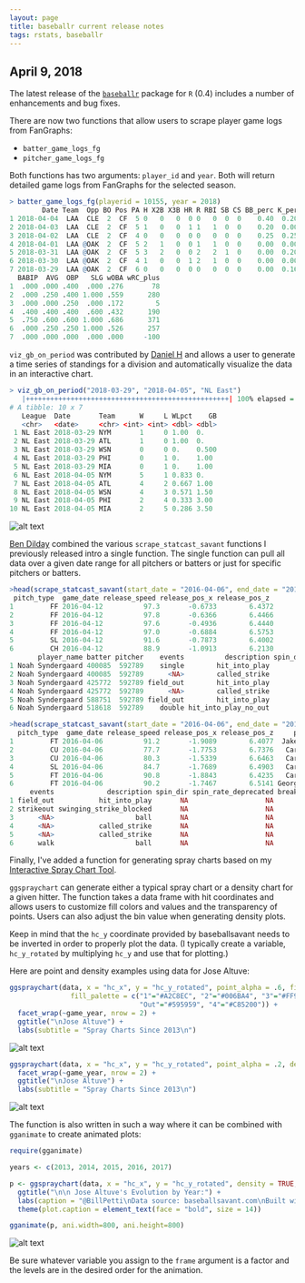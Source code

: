```yaml
---
layout: page
title: baseballr current release notes
tags: rstats, baseballr
---
```


## April 9, 2018

The latest release of the [`baseballr`](https://billpetti.github.io/baseballr/) package for `R` (0.4) includes a number of enhancements and bug fixes.

There are now two functions that allow users to scrape player game logs from FanGraphs:

- `batter_game_logs_fg`
- `pitcher_game_logs_fg`  

Both functions has two arguments:  `player_id` and `year`. Both will return detailed game logs from FanGraphs for the selected season.

```r
> batter_game_logs_fg(playerid = 10155, year = 2018)
        Date Team  Opp BO Pos PA H X2B X3B HR R RBI SB CS BB_perc K_perc  ISO
1 2018-04-04  LAA  CLE  2  CF  5 0   0   0  0 0   0  0  0    0.40  0.200 .000
2 2018-04-03  LAA  CLE  2  CF  5 1   0   0  1 1   1  0  0    0.20  0.000 .750
3 2018-04-02  LAA  CLE  2  CF  4 0   0   0  0 0   0  0  0    0.25  0.250 .000
4 2018-04-01  LAA @OAK  2  CF  5 2   1   0  0 1   1  0  0    0.00  0.000 .200
5 2018-03-31  LAA @OAK  2  CF  5 3   2   0  0 2   2  1  0    0.00  0.200 .400
6 2018-03-30  LAA @OAK  2  CF  4 1   0   0  1 2   1  0  0    0.00  0.000 .750
7 2018-03-29  LAA @OAK  2  CF  6 0   0   0  0 0   0  0  0    0.00  0.167 .000
  BABIP  AVG  OBP   SLG wOBA wRC_plus
1  .000 .000 .400  .000 .276       78
2  .000 .250 .400 1.000 .559      280
3  .000 .000 .250  .000 .172        5
4  .400 .400 .400  .600 .432      190
5  .750 .600 .600 1.000 .686      371
6  .000 .250 .250 1.000 .526      257
7  .000 .000 .000  .000 .000     -100
```

`viz_gb_on_period` was contributed by [Daniel H](https://github.com/darh78) and allows a user to generate a time series of standings for a division and automatically visualize the data in an interactive chart.

```r
> viz_gb_on_period("2018-03-29", "2018-04-05", "NL East")
   |++++++++++++++++++++++++++++++++++++++++++++++++++| 100% elapsed = 16s
# A tibble: 10 x 7
   League  Date       Team      W     L WLpct    GB
   <chr>   <date>     <chr> <int> <int> <dbl> <dbl>
 1 NL East 2018-03-29 NYM       1     0 1.00  0.   
 2 NL East 2018-03-29 ATL       1     0 1.00  0.   
 3 NL East 2018-03-29 WSN       0     0 0.    0.500
 4 NL East 2018-03-29 PHI       0     1 0.    1.00 
 5 NL East 2018-03-29 MIA       0     1 0.    1.00 
 6 NL East 2018-04-05 NYM       5     1 0.833 0.   
 7 NL East 2018-04-05 ATL       4     2 0.667 1.00 
 8 NL East 2018-04-05 WSN       4     3 0.571 1.50 
 9 NL East 2018-04-05 PHI       2     4 0.333 3.00 
10 NL East 2018-04-05 MIA       2     5 0.286 3.50 
```

![alt text](https://github.com/BillPetti/baseballr/blob/gh-pages/baseballr_Updates/vz_gb_chart_ex.png?raw=true "vz_gb ex")

[Ben Dilday](https://github.com/bdilday) combined the various `scrape_statcast_savant` functions I previously released intro a single function. The single function can pull all data over a given date range for all pitchers or batters or just for specific pitchers or batters.

```r
>head(scrape_statcast_savant(start_date = "2016-04-06", end_date = "2016-04-15", playerid = 592789, player_type='pitcher'))
 pitch_type  game_date release_speed release_pos_x release_pos_z
1         FF 2016-04-12          97.3       -0.6733        6.4372
2         FF 2016-04-12          97.8       -0.6366        6.4466
3         FF 2016-04-12          97.6       -0.4936        6.4440
4         FF 2016-04-12          97.0       -0.6884        6.5753
5         SL 2016-04-12          91.6       -0.7873        6.4002
6         CH 2016-04-12          88.9       -1.0913        6.2130
       player_name batter pitcher    events          description spin_dir
1 Noah Syndergaard 400085  592789    single        hit_into_play       NA
2 Noah Syndergaard 400085  592789      <NA>        called_strike       NA
3 Noah Syndergaard 425772  592789 field_out        hit_into_play       NA
4 Noah Syndergaard 425772  592789      <NA>        called_strike       NA
5 Noah Syndergaard 588751  592789 field_out        hit_into_play       NA
6 Noah Syndergaard 518618  592789    double hit_into_play_no_out       NA 
```
```r
>head(scrape_statcast_savant(start_date = "2016-04-06", end_date = "2016-04-06"))
  pitch_type  game_date release_speed release_pos_x release_pos_z     player_name batter pitcher
1         FT 2016-04-06          91.2       -1.9089        6.4077  Jake Marisnick 545350  467100
2         CU 2016-04-06          77.7       -1.7753        6.7376   Carlos Correa 621043  467100
3         CU 2016-04-06          80.3       -1.5339        6.6463   Carlos Correa 621043  467100
4         SL 2016-04-06          84.7       -1.7689        6.4903   Carlos Correa 621043  467100
5         FT 2016-04-06          90.8       -1.8843        6.4235   Carlos Correa 621043  467100
6         FT 2016-04-06          90.2       -1.7467        6.5141 George Springer 543807  467100
     events             description spin_dir spin_rate_deprecated break_angle_deprecated
1 field_out           hit_into_play       NA                   NA                     NA
2 strikeout swinging_strike_blocked       NA                   NA                     NA
3      <NA>                    ball       NA                   NA                     NA
4      <NA>           called_strike       NA                   NA                     NA
5      <NA>           called_strike       NA                   NA                     NA
6      walk                    ball       NA                   NA                     NA
```

Finally, I've added a function for generating spray charts based on my [Interactive Spray Chart Tool](http://billpetti.shinyapps.io/shiny_spraychart/).

`ggspraychart` can generate either a typical spray chart or a density chart for a given hitter. The function takes a data frame with hit coordinates and allows users to customize fill colors and values and the transparency of points. Users can also adjust the bin value when generating density plots.

Keep in mind that the `hc_y` coordinate provided by baseballsavant needs to be inverted in order to properly plot the data. (I typically create a variable, `hc_y_rotated` by multiplying `hc_y` and use that for plotting.)

Here are point and density examples using data for Jose Altuve:

```r
ggspraychart(data, x = "hc_x", y = "hc_y_rotated", point_alpha = .6, fill_legend_title = "Hit Type", fill_value = "hit_type", 
               fill_palette = c("1"="#A2C8EC", "2"="#006BA4", "3"="#FF940E",
                                "Out"="#595959", "4"="#C85200")) + 
  facet_wrap(~game_year, nrow = 2) +
  ggtitle("\nJose Altuve") +
  labs(subtitle = "Spray Charts Since 2013\n")
```
![alt text](https://github.com/BillPetti/baseballr/blob/gh-pages/baseballr_Updates/altuve_facet_ex.png?raw=true "facet ex")

```r
ggspraychart(data, x = "hc_x", y = "hc_y_rotated", point_alpha = .2, density = TRUE, bin_size = 30) + 
  facet_wrap(~game_year, nrow = 2) +
  ggtitle("\nJose Altuve") +
  labs(subtitle = "Spray Charts Since 2013\n")
```
![alt text](https://github.com/BillPetti/baseballr/blob/gh-pages/baseballr_Updates/altuve_facet_density.png?raw=true "density ex")
	
The function is also written in such a way where it can be combined with `gganimate` to create animated plots:

```r
require(gganimate)

years <- c(2013, 2014, 2015, 2016, 2017)

p <- ggspraychart(data, x = "hc_x", y = "hc_y_rotated", density = TRUE, point_alpha = .2, bin_size = 30, frame = "game_year") + 
  ggtitle("\n\n Jose Altuve's Evolution by Year:") +
  labs(caption = "@BillPetti\nData source: baseballsavant.com\nBuilt with the baseballr package\n") +
  theme(plot.caption = element_text(face = "bold", size = 14))

gganimate(p, ani.width=800, ani.height=800)
```

![alt text](https://github.com/BillPetti/baseballr/blob/gh-pages/baseballr_Updates/Altuve_evolution.gif?raw=true "gif e example") 
	
Be sure whatever variable you assign to the `frame` argument is a factor and the levels are in the desired order for the animation.

